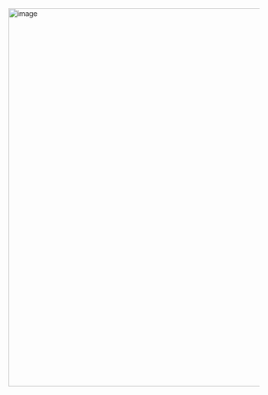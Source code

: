 <img width="681" height="757" alt="image" src="https://github.com/user-attachments/assets/e69f393e-cdbd-4a9c-9333-7e075b9f0225" />

